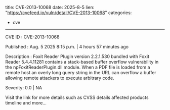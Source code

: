  
title: CVE-2013-10068
date: 2025-8-5
lien: "https://cvefeed.io/vuln/detail/CVE-2013-10068"
categories:
  - cve
---

CVE ID : CVE-2013-10068

Published :  Aug. 5
2025
8:15 p.m. | 4 hours
57 minutes ago

Description : Foxit Reader Plugin version 2.2.1.530
bundled with Foxit Reader 5.4.4.11281
contains a stack-based buffer overflow vulnerability in the npFoxitReaderPlugin.dll module. When a PDF file is loaded from a remote host
an overly long query string in the URL can overflow a buffer
allowing remote attackers to execute arbitrary code.

Severity: 0.0 | NA

Visit the link for more details
such as CVSS details
affected products
timeline
and more...
